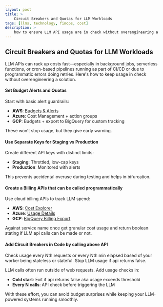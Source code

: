 ```yaml
---
layout: post
title: >
    Circuit Breakers and Quotas for LLM Workloads
tags: [llms, technology, finops, cost]
description: >
    how to ensure LLM API usage are in check without overengineering a solution.
---
```


## Circuit Breakers and Quotas for LLM Workloads

LLM APIs can rack up costs fast—especially in background jobs, serverless functions, or cron-based pipelines running as part of CI/CD or due to programmatic errors doing retries. Here's how to keep usage in check without overengineering a solution.

#### Set Budget Alerts and Quotas

Start with basic alert guardrails:

- **AWS**: [Budgets & Alerts](https://docs.aws.amazon.com/cost-management/latest/userguide/budgets-create.html)
- **Azure**: Cost Management + action groups
- **GCP**: Budgets + export to BigQuery for custom tracking

These won’t stop usage, but they give early warning.

#### Use Separate Keys for Staging vs Production

Create different API keys with distinct limits:

- **Staging**: Throttled, low-cap keys
- **Production**: Monitored with alerts

This prevents accidental overuse during testing and helps in bifurcation.

#### Create a Billing APIs that can be called programmatically

Use cloud billing APIs to track LLM spend:

- **AWS**: [Cost Explorer](https://docs.aws.amazon.com/aws-cost-management/latest/APIReference/API_GetCostAndUsage.html)
- **Azure**: [Usage Details](https://learn.microsoft.com/en-us/rest/api/consumption/)
- **GCP**: [BigQuery Billing Export](https://cloud.google.com/billing/docs/how-to/export-data-bigquery)

Against service name once get granular cost usage and return boolean stating if LLM api calls can be made or not.

#### Add Circuit Breakers in Code by calling above API

Check usage every Nth requests or every Nth min elapsed based of your worker being stateless or stateful. Stop LLM usage if api returns false.

LLM calls often run outside of web requests. Add usage checks in:

- **Cold start**: Exit if api returns false aka usage exceeds threshold
- **Every N calls**: API check before triggering the LLM

With these effort, you can avoid budget surprises while keeping your LLM-powered systems running smoothly.